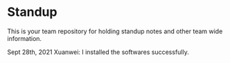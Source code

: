 # Standup

This is your team repository for holding standup notes and other team wide information. 

Sept 28th, 2021
Xuanwei: I installed the softwares successfully. 
